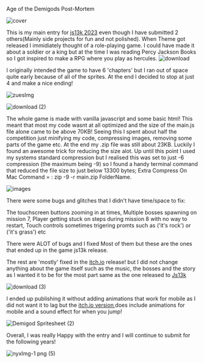 Age of the Demigods Post-Mortem

![cover](https://github.com/ArmaanMoh/Age-of-The-Demigods/assets/94212438/bbce5e25-2a4b-49ea-a4b7-3510a3f60f6a)

This is my main entry for [js13k 2023](https://js13kgames.com) 
even though I have submitted 2 others(Mainly side projects for fun and not polished).
When Theme got released I immidiately thought of a role-playing game. I could have made it about a soldier or a king 
but at the time I was reading Percy Jackson Books so I got inspired to make a RPG where you play as hercules. 
![download](https://github.com/ArmaanMoh/Age-of-The-Demigods/assets/94212438/2b5558cd-dda8-4672-bc8e-482d149c1a37)

I originally intended the game to have 6 'chapters' but I ran out of space quite early because of all of the sprites.
At the end I decided to stop at just 4 and make a nice ending!

![zuesImg](https://github.com/ArmaanMoh/Age-of-The-Demigods/assets/94212438/31cd0752-6c36-419c-99fc-c2526d42cc4d)


![download (2)](https://github.com/ArmaanMoh/Age-of-The-Demigods/assets/94212438/a40dbe7c-a09f-4aff-8eb0-d178bc05a17b)

The whole game is made with vanilla javascript and some basic html! This meant that most my code wasnt at all optimized
and the size of the main.js file alone came to be above 70KB! Seeing this I spent about half the competition just
minifying my code, compressing images, removing some parts of the game etc. At the end my .zip file was still about 23KB.
Luckily I found an awesome trick for reducing the size alot. Up until this point I used my systems standard compression but 
I realised this was set to just -6 compression (the maximum being -9) so I found a handy terminal command that reduced the file 
size to just below 13300 bytes; Extra Compress On Mac Command = :  zip -9 -r main.zip FolderName. 


![images](https://github.com/ArmaanMoh/Age-of-The-Demigods/assets/94212438/4b117501-d02b-459e-8d08-9bcfefbebe21)



There were some bugs and glitches that I didn't have time/space to fix:

The touchscreen buttons zooming in at times,
Multiple bosses spawning on mission 7,
Player getting stuck on steps during mission 8 with no way to restart,
Touch controls sometimes trigering promts such as ('it's rock') or ('it's grass') etc

There were ALOT of bugs and I fixed Most of them but these are the ones that ended up in the game js13k release.

The rest are 'mostly' fixed in the [itch.io](https://armaanm.itch.io/ageofthedemigods) release!
but I did not change anything about the game itself such as the music, the bosses and the story as 
I wanted it to be for the most part same as the one released to [Js13k](https://js13kgames.com/entries/age-of-the-demigods)

![download (3)](https://github.com/ArmaanMoh/Age-of-The-Demigods/assets/94212438/5e1224f9-e63e-4839-933e-7a6c6f2d4121)



I ended up publishing it without adding animations that work for mobile
as I did not want it to lag but the [itch.io version ](https://armaanm.itch.io/ageofthedemigods)
does include animations for mobile and a sound effect for when you jump!


![Demigod Spritesheet (2)](https://github.com/ArmaanMoh/Age-of-The-Demigods/assets/94212438/5ff06e06-1872-40c3-a157-63ab286da8db)



Overall, I was really Happy with the entry and I will continue to submit for the  following years!



![nyxImg-1 png (5)](https://github.com/ArmaanMoh/Age-of-The-Demigods/assets/94212438/c7df6402-3d4d-4c88-a6f7-c18d57b04470)

